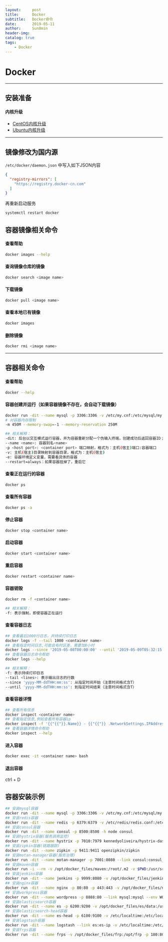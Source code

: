 ```yaml
---
layout:     post
title:      Docker
subtitle:   Docker命令
date:       2019-05-11
author:     Sun8min
header-img:
catalog: true
tags:
    - Docker
---
```


# Docker

---
## 安装准备
#### 内核升级

- [CentOS内核升级]
- [Ubuntu内核升级]

---
## 镜像修改为国内源
`/etc/docker/daemon.json` 中写入如下JSON内容
```json
{
  "registry-mirrors": [
    "https://registry.docker-cn.com"
  ]
}
```

再重新启动服务
```bash
systemctl restart docker
```

## 容器镜像相关命令
#### 查看帮助
```bash
docker images --help
```
#### 查询镜像仓库的镜像
```bash
docker search <image name>
```
#### 下载镜像
```bash
docker pull <image name>
```
#### 查看本地已有镜像
```bash
docker images 
```
#### 删除镜像
```bash
docker rmi <image name>
```

---
## 容器相关命令
#### 查看帮助
```bash
docker --help
```
#### 容器创建并运行（如果容器镜像不存在，会自动下载镜像）
```bash
docker run -dit --name mysql -p 3306:3306 -v /etc/my.cnf:/etc/mysql/my.cnf -v /data/mysql:/var/lib/mysql -e MYSQL_ROOT_PASSWORD=123123 --restart=always  mysql
# 对容器内存限制
-m 450M --memory-swap=-1 --memory-reservation 250M

## 相关解释：
-dit: 后台以交互模式运行容器，并为容器重新分配一个伪输入终端，创建成功后返回容器ID；
--name <name>: 容器别名<name>
-p <host port>: <container port> 端口映射，格式为：主机(宿主)端口:容器端口
-v: 主机(宿主)目录映射到容器目录，格式为：主机(宿主)
-e: 容器环境定义变量，需要看具体的容器
--restart=always：如果容器挂掉了，重启它
```
#### 查看正在运行的容器
```bash
docker ps
```
#### 查看所有容器
```bash
docker ps -a
```
#### 停止容器
```bash
docker stop <container name>
```
#### 启动容器
```bash
docker start <container name>
```
#### 重启容器
```bash
docker restart <container name>
```
#### 容器销毁
```bash
docker rm -f <container name>

## 相关解释：
-f: 表示强制，即使容器正在运行
```
#### 查看容器日志
```bash
## 查看最后1000行日志，并持续打印日志
docker logs -f --tail 1000 <container name>
## 查看指定时间日志,可能会有时区差，需要加8小时
docker logs --since '2019-05-08T00:00:00' --until '2019-05-09T05:32:15' <container name>
## 查看容器日志命令帮助
docker logs --help

## 相关解释：
-f: 表示持续打印日志
--tail <lines>: 表示输出日志的行数
--since 'yyyy-MM-ddTHH:mm:ss': 从指定时间开始（注意时间格式含T）
--until 'yyyy-MM-ddTHH:mm:ss': 到指定时间结束（注意时间格式含T）
```
#### 查看容器详情
```bash
## 查看所有信息
docker inspect <container name>
## 查看指定信息,例如查看所有容器ip
docker inspect -f '{{"{{"}}.Name}} - {{"{{"}} .NetworkSettings.IPAddress }}' $(docker ps -aq)
## 查看容器详情命令帮助
docker inspect --help
```
#### 进入容器
```bash
docker exec -it <container name> bash
```
#### 退出容器
ctrl + D

## 容器安装示例
```bash
## 安装mysql容器
docker run -dit --name mysql -p 3306:3306 -v /etc/my.cnf:/etc/mysql/my.cnf -v /data/mysql:/var/lib/mysql -e MYSQL_ROOT_PASSWORD=123123 --restart=always  mysql
## 安装redis容器
docker run -dit --name redis -p 6379:6379 -v /etc/redis/redis.conf:/etc/redis/redis.conf redis redis-server /etc/redis/redis.conf
## 安装consul容器
docker run -dit --name consul -p 8500:8500 -h node consul
## 安装hystrix容器(服务调用监控)
docker run -dit --name hystrix -p 7010:7979 kennedyoliveira/hystrix-dashboard
## 安装zipkin容器(链路跟踪)
docker run -dit --name zipkin -p 9411:9411 openzipkin/zipkin
## 安装motan-manager容器(服务治理)
docker run -dit --name motan-manager -p 7001:8080 --link consul:consul_ip -v /opt/docker_files/motan-manager:/opt java java -jar /opt/motan-manager.jar
## 安装maven容器
docker run -i --rm -v /opt/docker_files/maven:/root/.m2 -v $PWD:/usr/src/mymaven -w /usr/src/mymaven maven
## 安装jenkins容器
docker run -dit --name jenkins -p 9999:8080 -v /opt/docker_files/jenkins:/var/jenkins_home -v /var/run/docker.sock:/var/run/docker.sock -v /usr/bin/docker:/usr/bin/docker -v /lib64/libltdl.so.7:/usr/lib/libltdl.so.7 jenkins
## 安装nginx容器
docker run -dit --name nginx -p 80:80 -p 443:443 -v /opt/docker_files/nginx/www:/www -v /opt/docker_files/nginx/conf:/etc/nginx -v /opt/docker_files/nginx/conf/nginx.conf:/etc/nginx/nginx.conf -v /opt/docker_files/nginx/logs:/wwwlogs nginx
## 安装workpress容器
docker run -dit --name wordpress -p 8888:80 --link mysql:mysql --env WORDPRESS_DB_PASSWORD=123123 -v /opt/docker_files/wordpress:/var/www/html wordpress
## 安装elasticsearch容器
docker run -dit --name es -p 6200:9200 -v /opt/docker_files/es/data:/usr/share/elasticsearch/data -v /etc/localtime:/etc/localtime -v /opt/docker_files/es/conf/elasticsearch.yml:/usr/share/elasticsearch/config/elasticsearch.yml hub.c.163.com/library/elasticsearch:5.5.2
## 安装elasticsearch-head容器
docker run -dit --name es-head -p 6100:9100 -v /etc/localtime:/etc/localtime -v /opt/docker_files/es-head-js/app.js:/usr/src/app/_site/app.js mobz/elasticsearch-head:5
## 安装logstash容器
docker run -dit --name logstash --link es:es-ip -v /etc/localtime:/etc/localtime -v /opt/docker_files/logstash/mysql:/var/lib/logstash/mysql hub.c.163.com/library/logstash:5.5.2 -f /var/lib/logstash/mysql/mysql.conf
## 安装frps容器
docker run -dit --name frps -v /opt/docker_files/frp:/opt/frp -p 180:80 -p 1443:443 -p 7000:7000 ubuntu bash -c "cd /opt/frp && ./frps -c ./frps.ini"
```

[CentOS内核升级]: https://linux.cn/article-8310-1.html
[Ubuntu内核升级]: https://linux.cn/article-8284-1.html